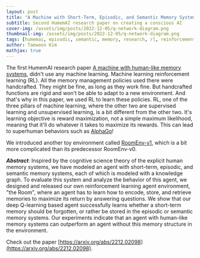 ```yaml
---
layout: post
title: "A Machine with Short-Term, Episodic, and Semantic Memory Systems"
subtitle: Second HumemAI research paper on creating a conscious AI
cover-img: /assets/img/posts/2022-12-05/q-network-diagram.png
thumbnail-img: /assets/img/posts/2022-12-05/q-network-diagram.png
tags: [humemai, episodic, semantic, memory, research, rl, reinforcement learning]
author: Taewoon Kim
mathjax: true
---
```


The first HumemAI research paper [A machine with human-like memory
systems](http://humem.ai/2022-04-04-first-paper/), didn't use any machine learning.
Machine learning reinforcement learning (RL). All the memory management policies used
there were handcrafted. They might be fine, as long as they work fine. But handcrafted
functions are rigid and won't be able to adapt to a new environment. And that's why in
this paper, we used RL to learn these policies. RL, one of the three pillars of machine
learning, where the other two are supervised learning and unsupervised learning, is a
bit different from the other two. It's learning objective is reward maximization, not a
simple maximum likelihood, meaning that it'll do whatever it takes to maximize its
rewards. This can lead to superhuman behaviors such as
[AlphaGo](https://youtu.be/WXuK6gekU1Y?si=yIVkkPF4L3WHV6V0)!

We introduced another toy environment called
[RoomEnv-v1](https://github.com/humemai/room-env), which is a bit more complicated than
its predecessor RoomEnv-v0.

**_Abstract_**: Inspired by the cognitive science theory of the explicit human memory
systems, we have modeled an agent with short-term, episodic, and semantic memory
systems, each of which is modeled with a knowledge graph. To evaluate this system and
analyze the behavior of this agent, we designed and released our own reinforcement
learning agent environment, "the Room", where an agent has to learn how to encode,
store, and retrieve memories to maximize its return by answering questions. We show that
our deep Q-learning based agent successfully learns whether a short-term memory should
be forgotten, or rather be stored in the episodic or semantic memory systems. Our
experiments indicate that an agent with human-like memory systems can outperform an
agent without this memory structure in the environment.

Check out the paper
[https://arxiv.org/abs/2212.02098](https://arxiv.org/abs/2212.02098).
